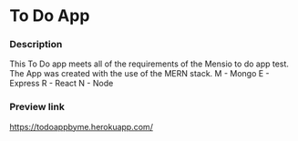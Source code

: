 # To Do App
### Description
This To Do app meets all of the requirements of the Mensio to do app test.
The App was created with the use of the MERN stack.
M - Mongo
E - Express
R - React
N - Node
### Preview link
https://todoappbyme.herokuapp.com/
